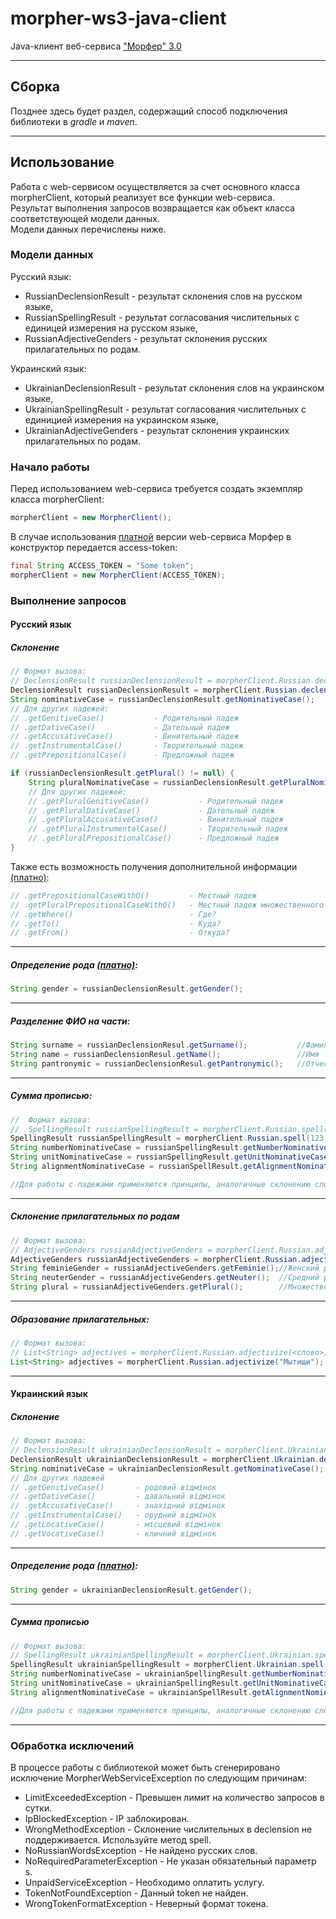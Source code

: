 # morpher-ws3-java-client
Java-клиент веб-сервиса ["Морфер" 3.0](http://morpher.ru/ws3)
***
## Сборка
Позднее здесь будет раздел, содержащий способ подключения библиотеки в *gradle* и *maven*.
***
## Использование
Работа с web-сервисом осуществляется за счет основного класса morpherClient, который реализует все функции web-сервиса.  
Результат выполнения запросов возвращается как объект класса соответствующей модели данных.  
Модели данных перечислены ниже.  
### Модели данных
Русский язык:  
* RussianDeclensionResult - результат склонения слов на русском языке,
* RussianSpellingResult - результат согласования числительных с единицей измерения на русском языке,
* RussianAdjectiveGenders - результат склонения русских прилагательных по родам.

Украинский язык:  
* UkrainianDeclensionResult - результат склонения слов на украинском языке,
* UkrainianSpellingResult - результат согласования числительных с единицией измерения на украинском языке,
* UkrainianAdjectiveGenders - результат склонения украинских прилагательных по родам.
### Начало работы
Перед использованием web-сервиса требуется создать экземпляр класса morpherClient:  
```java
morpherClient = new MorpherClient();
```
В случае использования [платной](http://morpher.ru/ws3#premium) версии web-сервиса Морфер в конструктор передается access-token:
```java
final String ACCESS_TOKEN = "Some token";
morpherClient = new MorpherClient(ACCESS_TOKEN);
```
### Выполнение запросов

#### Русский язык
##### Склонение
```java
// Формат вызова:
// DeclensionResult russianDeclensionResult = morpherClient.Russian.declension(<текст>);
DeclensionResult russianDeclensionResult = morpherClient.Russian.declension("ёлка");
String nominativeCase = russianDeclensionResult.getNominativeCase();
// Для других падежей:
// .getGenitiveCase()           - Родительный падеж
// .getDativeCase()             - Дательный падеж
// .getAccusativeCase()         - Винительный падеж
// .getInstrumentalCase()       - Творительный падеж
// .getPrepositionalCase()      - Предложный падеж

if (russianDeclensionResult.getPlural() != null) {
    String pluralNominativeCase = russianDeclensionResult.getPluralNominativeCase();
    // Для других падежей:
    // .getPluralGenitiveCase()           - Родительный падеж
    // .getPluralDativeCase()             - Дательный падеж
    // .getPluralAccusativeCase()         - Винительный падеж
    // .getPluralInstrumentalCase()       - Творительный падеж
    // .getPluralPrepositionalCase()      - Предложный падеж
}
```
Также есть возможность получения дополнительной информации [(платно)](http://morpher.ru/ws3#premium):
```java
// .getPrepositionalCaseWithO()         - Местный падеж
// .getPluralPrepositionalCaseWithO()   - Местный падеж множественного числа
// .getWhere()                          - Где?
// .getTo()                             - Куда?
// .getFrom()                           - Откуда?
```
***
##### Определение рода [(платно)](http://morpher.ru/ws3#premium):
```java
String gender = russianDeclensionResult.getGender();
```
***
##### Разделение ФИО на части:
```java
String surname = russianDeclensionResul.getSurname();           //Фамилия
String name = russianDeclensionResul.getName();                 //Имя
String pantronymic = russianDeclensionResul.getPantronymic();   //Отчество
```
***
##### Cумма прописью:
```java
//  Формат вызова:
//  SpellingResult russianSpellingResult = morpherClient.Russian.spell(<число>, <единица измерения>);
SpellingResult russianSpellingResult = morpherClient.Russian.spell(123, "ёлка");
String numberNominativeCase = russianSpellingResult.getNumberNominativeCase();      //Сто двадцать три
String unitNominativeCase = russianSpellingResult.getUnitNominativeCase();          //ёлки
String alignmentNominativeCase = russianSpellResult.getAlignmentNominativeCase();   //Сто двадцать три ёлки

//Для работы с падежами применяются принципы, аналогичные склонению слов.
```
***
##### Склонение прилагательных по родам
```java
// Формат вызова:
// AdjectiveGenders russianAdjectiveGenders = morpherClient.Russian.adjectiveGenders(<прилагательное>);
AdjectiveGenders russianAdjectiveGenders = morpherClient.Russian.adjectiveGenders("ёлочный");
String feminieGender = russianAdjectiveGenders.getFeminie();//Женский род
String neuterGender = russianAdjectiveGenders.getNeuter();  //Средний род
String plural = russianAdjectiveGenders.getPlural();        //Множественное число
```
***
##### Образование прилагательных:
```java
// Формат вызова:
// List<String> adjectives = morpherClient.Russian.adjectivize(<слово>);
List<String> adjectives = morpherClient.Russian.adjectivize("Мытищи");
```
***
#### Украинский язык
##### Склонение
```java
// Формат вызова:
// DeclensionResult ukrainianDeclensionResult = morpherClient.Ukrainian.declension(<текст>);
DeclensionResult ukrainianDeclensionResult = morpherClient.Ukrainian.declension("ялинка");
String nominativeCase = ukrainianDeclensionResult.getNominativeCase();
// Для других падежей
// .getGenitiveCase()       - родовий відмінок
// .getDativeCase()         - давальний відмінок
// .getAccusativeCase()     - знахідний відмінок
// .getInstrumentalCase()   - орудний відмінок
// .getLocativeCase()       - місцевий відмінок
// .getVocativeCase()       - кличний відмінок
```
***
##### Определение рода [(платно)](http://morpher.ru/ws3#premium):
```java
String gender = ukrainianDeclensionResult.getGender();
```
***
##### Сумма прописью
```java
// Формат вызова:
// SpellingResult ukrainianSpellingResult = morpherClient.Ukrainian.spell(<число>,<одиниця виміру>);
SpellingResult ukrainianSpellingResult = morpherClient.Ukrainian.spell(123, "ялинка");
String numberNominativeCase = ukrainianSpellingResult.getNumberNominativeCase();      //Сто двадцять три 
String unitNominativeCase = ukrainianSpellingResult.getUnitNominativeCase();          //ялинки
String alignmentNominativeCase = ukrainianSpellResult.getAlignmentNominativeCase();   //Сто двадцять три ялинки

//Для работы с падежами применяются принципы, аналогичные склонению слов.
```
***
### Обработка исключений
В процессе работы с библиотекой может быть сгенерировано исключение MorpherWebServiceException по следующим причинам:  
* LimitExceededException - Превышен лимит на количество запросов в сутки.
* IpBlockedException - IP заблокирован.
* WrongMethodException - Склонение числительных в declension не поддерживается. Используйте метод spell.
* NoRussianWordsException - Не найдено русских слов.
* NoRequiredParameterException - Не указан обязательный параметр s.
* UnpaidServiceException - Необходимо оплатить услугу.
* TokenNotFoundException - Данный token не найден.
* WrongTokenFormatException - Неверный формат токена.
